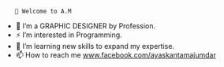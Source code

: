        🤝 Welcome to A.M
- 🌱 I’m a GRAPHIC DESIGNER by Profession.
- ⚡ I’m interested in Programming.
- 🧠 I’m learning new skills to expand my expertise.
- 📫 How to reach me www.facebook.com/ayaskantamajumdar

<!---
Ayaskanta-M/Ayaskanta-M is a ✨ special ✨ repository because its `README.md` (this file) appears on your GitHub profile.
You can click the Preview link to take a look at your changes.
--->
